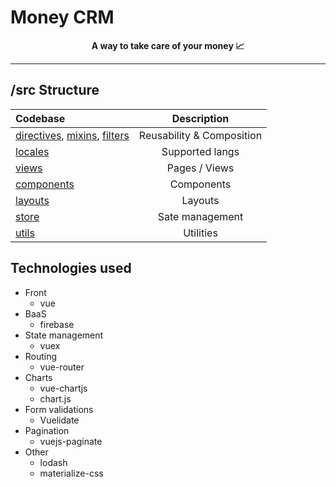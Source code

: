 # Money CRM

<p align="center">
  <strong>A way to take care of your money 📈</strong>
</p>

---

## /src Structure

| Codebase                                                                   |        Description        |
| :------------------------------------------------------------------------- | :-----------------------: |
| [directives](src/directives), [mixins](src/mixins), [filters](src/filters) | Reusability & Composition |
| [locales](src/locales)                                                     |      Supported langs      |
| [views](src/views)                                                         |       Pages / Views       |
| [components](src/components)                                               |        Components         |
| [layouts](src/layouts)                                                     |          Layouts          |
| [store](src/store)                                                         |      Sate management      |
| [utils](src/utils)                                                         |         Utilities         |

## Technologies used

- Front
  - vue
- BaaS
  - firebase
- State management
  - vuex
- Routing
  - vue-router
- Charts
  - vue-chartjs
  - chart.js
- Form validations
  - Vuelidate
- Pagination
  - vuejs-paginate
- Other
  - lodash
  - materialize-css
